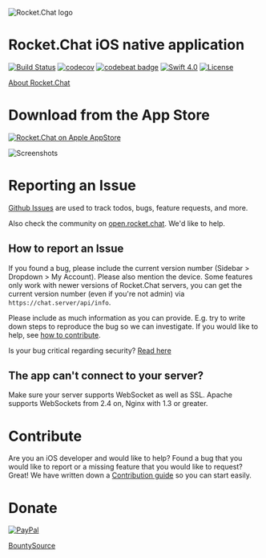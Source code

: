 ![Rocket.Chat logo](https://raw.githubusercontent.com/RocketChat/Rocket.Chat.Artwork/master/Logos/logo-dark.svg?sanitize=true)

# Rocket.Chat iOS native application

[![Build Status](https://circleci.com/gh/RocketChat/Rocket.Chat.iOS/tree/develop.svg?style=shield)](https://circleci.com/gh/RocketChat/Rocket.Chat.iOS/tree/develop)
[![codecov](https://codecov.io/gh/RocketChat/Rocket.Chat.iOS/branch/develop/graph/badge.svg)](https://codecov.io/gh/RocketChat/Rocket.Chat.iOS)
[![codebeat badge](https://codebeat.co/badges/c1319335-bf99-45c0-91f2-27260ccb9741)](https://codebeat.co/projects/github-com-rocketchat-rocket-chat-ios-develop)
[![Swift 4.0](https://img.shields.io/badge/swift-4.0-red.svg?style=flat)](https://developer.apple.com/swift)
[![License](https://img.shields.io/badge/license-MIT-lightgrey.svg?style=flat)](https://opensource.org/licenses/MIT)

[About Rocket.Chat](https://github.com/RocketChat/Rocket.Chat/#about-rocketchat)

# Download from the App Store

[![Rocket.Chat on Apple AppStore](https://user-images.githubusercontent.com/551004/29770691-a2082ff4-8bc6-11e7-89a6-964cd405ea8e.png)](https://geo.itunes.apple.com/us/app/rocket-chat/id1148741252?mt=8)

![Screenshots](https://user-images.githubusercontent.com/193273/35874456-d530ee04-0b6c-11e8-8c19-79dee8140114.png)

# Reporting an Issue

[Github Issues](https://github.com/RocketChat/Rocket.Chat.iOS/issues) are used to track todos, bugs, feature requests, and more.

Also check the community on [open.rocket.chat](https://nau.goalify.chat/channel/iosnativeapp). We'd like to help.

## How to report an Issue

If you found a bug, please include the current version number (Sidebar > Dropdown > My Account). Please also mention the device. Some features only work with newer versions of Rocket.Chat servers, you can get the current version number (even if you're not admin) via `https://chat.server/api/info`.

Please include as much information as you can provide. E.g. try to write down steps to reproduce the bug so we can investigate. If you would like to help, see [how to contribute](#Contribute).

Is your bug critical regarding security? [Read here](https://github.com/RocketChat/Rocket.Chat.iOS/blob/develop/SECURITY.md)

## The app can't connect to your server?
Make sure your server supports WebSocket as well as SSL. Apache supports WebSockets from 2.4 on, Nginx with 1.3 or greater.

# Contribute

Are you an iOS developer and would like to help? Found a bug that you would like to report or a missing feature that you would like to request? Great! We have written down a [Contribution guide](https://github.com/RocketChat/Rocket.Chat.iOS/blob/develop/CONTRIBUTING.md) so you can start easily.

# Donate

[![PayPal](https://camo.githubusercontent.com/f896f7d176663a1559376bb56aac4bdbbbe85ed1/68747470733a2f2f7777772e70617970616c6f626a656374732e636f6d2f656e5f55532f692f62746e2f62746e5f646f6e61746543435f4c472e676966)](https://www.paypal.com/cgi-bin/webscr?cmd=_s-xclick&hosted_button_id=ZL94ZE6LGVUSN)

[BountySource](https://www.bountysource.com/teams/rocketchat)
